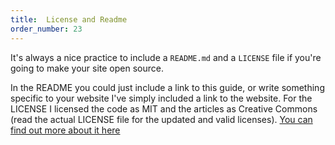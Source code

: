 ```yaml
---
title:  License and Readme
order_number: 23
---
```


It's always a nice practice to include a `README.md` and a `LICENSE` file if you're going to make your site open source.

In the README you could just include a link to this guide, or write something specific to your website I've simply included a link to the website. For the LICENSE I licensed the code as MIT and the articles as Creative Commons (read the actual LICENSE file for the updated and valid licenses). [You can find out more about it here](http://choosealicense.com)

